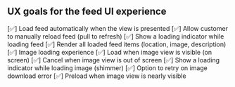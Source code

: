 ## UX goals for the feed UI experience

[✅] Load feed automatically when the view is presented
[✅] Allow customer to manually reload feed (pull to refresh)
[✅] Show a loading indicator while loading feed
[✅] Render all loaded feed items (location, image, description)
[✅] Image loading experience
    [✅] Load when image view is visible (on screen)
    [✅] Cancel when image view is out of screen
    [✅] Show a loading indicator while loading image (shimmer)
    [✅] Option to retry on image download error
    [✅] Preload when image view is nearly visible
 
